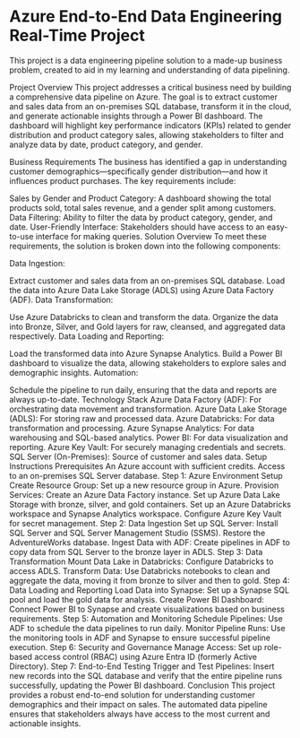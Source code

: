 # Azure End-to-End Data Engineering Real-Time Project
This project is a data engineering pipeline solution to a made-up business problem, created to aid in my learning and understanding of data pipelining.

Project Overview
This project addresses a critical business need by building a comprehensive data pipeline on Azure. The goal is to extract customer and sales data from an on-premises SQL database, transform it in the cloud, and generate actionable insights through a Power BI dashboard. The dashboard will highlight key performance indicators (KPIs) related to gender distribution and product category sales, allowing stakeholders to filter and analyze data by date, product category, and gender.

Business Requirements
The business has identified a gap in understanding customer demographics—specifically gender distribution—and how it influences product purchases. The key requirements include:

Sales by Gender and Product Category: A dashboard showing the total products sold, total sales revenue, and a gender split among customers.
Data Filtering: Ability to filter the data by product category, gender, and date.
User-Friendly Interface: Stakeholders should have access to an easy-to-use interface for making queries.
Solution Overview
To meet these requirements, the solution is broken down into the following components:

Data Ingestion:

Extract customer and sales data from an on-premises SQL database.
Load the data into Azure Data Lake Storage (ADLS) using Azure Data Factory (ADF).
Data Transformation:

Use Azure Databricks to clean and transform the data.
Organize the data into Bronze, Silver, and Gold layers for raw, cleansed, and aggregated data respectively.
Data Loading and Reporting:

Load the transformed data into Azure Synapse Analytics.
Build a Power BI dashboard to visualize the data, allowing stakeholders to explore sales and demographic insights.
Automation:

Schedule the pipeline to run daily, ensuring that the data and reports are always up-to-date.
Technology Stack
Azure Data Factory (ADF): For orchestrating data movement and transformation.
Azure Data Lake Storage (ADLS): For storing raw and processed data.
Azure Databricks: For data transformation and processing.
Azure Synapse Analytics: For data warehousing and SQL-based analytics.
Power BI: For data visualization and reporting.
Azure Key Vault: For securely managing credentials and secrets.
SQL Server (On-Premises): Source of customer and sales data.
Setup Instructions
Prerequisites
An Azure account with sufficient credits.
Access to an on-premises SQL Server database.
Step 1: Azure Environment Setup
Create Resource Group: Set up a new resource group in Azure.
Provision Services:
Create an Azure Data Factory instance.
Set up Azure Data Lake Storage with bronze, silver, and gold containers.
Set up an Azure Databricks workspace and Synapse Analytics workspace.
Configure Azure Key Vault for secret management.
Step 2: Data Ingestion
Set up SQL Server: Install SQL Server and SQL Server Management Studio (SSMS). Restore the AdventureWorks database.
Ingest Data with ADF: Create pipelines in ADF to copy data from SQL Server to the bronze layer in ADLS.
Step 3: Data Transformation
Mount Data Lake in Databricks: Configure Databricks to access ADLS.
Transform Data: Use Databricks notebooks to clean and aggregate the data, moving it from bronze to silver and then to gold.
Step 4: Data Loading and Reporting
Load Data into Synapse: Set up a Synapse SQL pool and load the gold data for analysis.
Create Power BI Dashboard: Connect Power BI to Synapse and create visualizations based on business requirements.
Step 5: Automation and Monitoring
Schedule Pipelines: Use ADF to schedule the data pipelines to run daily.
Monitor Pipeline Runs: Use the monitoring tools in ADF and Synapse to ensure successful pipeline execution.
Step 6: Security and Governance
Manage Access: Set up role-based access control (RBAC) using Azure Entra ID (formerly Active Directory).
Step 7: End-to-End Testing
Trigger and Test Pipelines: Insert new records into the SQL database and verify that the entire pipeline runs successfully, updating the Power BI dashboard.
Conclusion
This project provides a robust end-to-end solution for understanding customer demographics and their impact on sales. The automated data pipeline ensures that stakeholders always have access to the most current and actionable insights.
